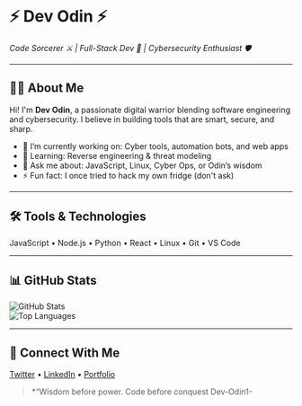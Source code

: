 
# ⚡ Dev Odin ⚡  
*Code Sorcerer ⚔️ | Full-Stack Dev 🧠 | Cybersecurity Enthusiast 🛡️*

---

## 🧙‍♂️ About Me

Hi! I'm **Dev Odin**, a passionate digital warrior blending software engineering and cybersecurity. I believe in building tools that are smart, secure, and sharp.

- 🔭 I’m currently working on: Cyber tools, automation bots, and web apps  
- 🌱 Learning: Reverse engineering & threat modeling  
- 💬 Ask me about: JavaScript, Linux, Cyber Ops, or Odin’s wisdom  
- ⚡ Fun fact: I once tried to hack my own fridge (don't ask)

---

## 🛠️ Tools & Technologies

JavaScript • Node.js • Python • React • Linux • Git • VS Code

---

## 📊 GitHub Stats

![GitHub Stats](https://github-readme-stats.vercel.app/api?username=Dev-Odin1&show_icons=true&theme=radical)  
![Top Languages](https://github-readme-stats.vercel.app/api/top-langs/?username=Dev-Odin1&layout=compact&theme=radical)

---

## 🔗 Connect With Me

[Twitter]() • [LinkedIn](https://www.linkedin.com/in/chikezie-emmanuel-91072332b?trk=contact-info) • [Portfolio]()

> *“Wisdom before power. Code before conquest Dev-Odin1-
